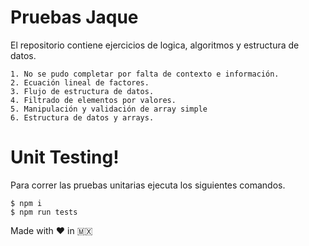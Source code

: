 # Pruebas Jaque

El repositorio contiene ejercicios de logica, algoritmos y estructura de datos.

    1. No se pudo completar por falta de contexto e información.
    2. Ecuación lineal de factores.
    3. Flujo de estructura de datos.
    4. Filtrado de elementos por valores.
    5. Manipulación y validación de array simple
    6. Estructura de datos y arrays.

# Unit Testing!
Para correr las pruebas unitarias ejecuta los siguientes comandos.

```
$ npm i
$ npm run tests
```


Made with ❤️ in 🇲🇽